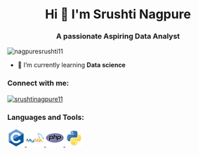 <h1 align="center">Hi 👋 I'm Srushti Nagpure</h1>
<h3 align="center">A passionate Aspiring Data Analyst </h3>

<p align="left"> <img src="https://komarev.com/ghpvc/?username=nagpuresrushti11&label=Profile%20views&color=0e75b6&style=flat" alt="nagpuresrushti11" /> </p>

- 🌱 I’m currently learning **Data science**


<h3 align="left">Connect with me:</h3>
<p align="left">
<a href="https://linkedin.com/in/srushtinagpure11" target="blank"><img align="center" src="https://raw.githubusercontent.com/rahuldkjain/github-profile-readme-generator/master/src/images/icons/Social/linked-in-alt.svg" alt="srushtinagpure11" height="30" width="40" /></a>
</p>

<h3 align="left">Languages and Tools:</h3>
<p align="left"> <a href="https://www.cprogramming.com/" target="_blank" rel="noreferrer"> <img src="https://raw.githubusercontent.com/devicons/devicon/master/icons/c/c-original.svg" alt="c" width="40" height="40"/> </a> <a href="https://www.mysql.com/" target="_blank" rel="noreferrer"> <img src="https://raw.githubusercontent.com/devicons/devicon/master/icons/mysql/mysql-original-wordmark.svg" alt="mysql" width="40" height="40"/> </a> <a href="https://www.php.net" target="_blank" rel="noreferrer"> <img src="https://raw.githubusercontent.com/devicons/devicon/master/icons/php/php-original.svg" alt="php" width="40" height="40"/> </a> <a href="https://www.python.org" target="_blank" rel="noreferrer"> <img src="https://raw.githubusercontent.com/devicons/devicon/master/icons/python/python-original.svg" alt="python" width="40" height="40"/> </a> </p>


